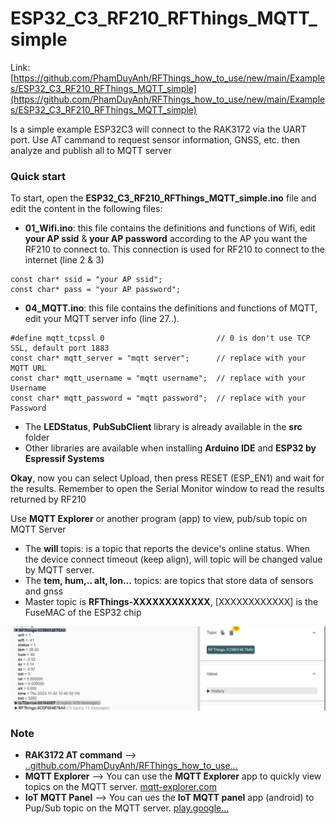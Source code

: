 # ESP32_C3_RF210_RFThings_MQTT_simple
Link: [https://github.com/PhamDuyAnh/RFThings_how_to_use/new/main/Examples/ESP32_C3_RF210_RFThings_MQTT_simple](https://github.com/PhamDuyAnh/RFThings_how_to_use/new/main/Examples/ESP32_C3_RF210_RFThings_MQTT_simple)

Is a simple example
ESP32C3 will connect to the RAK3172 via the UART port. Use AT cammand to request sensor information, GNSS, etc. then analyze and publish all to MQTT server

### Quick start
To start, open the **ESP32_C3_RF210_RFThings_MQTT_simple.ino** file and edit the content in the following files:
*  **01_Wifi.ino**: this file contains the definitions and functions of Wifi, edit **your AP ssid** & **your AP password** according to the AP you want the RF210 to connect to. This connection is used for RF210 to connect to the internet (line 2 & 3)
```
const char* ssid = "your AP ssid";
const char* pass = "your AP password";
```
*  **04_MQTT.ino**: this file contains the definitions and functions of MQTT, edit your MQTT server info (line 27..).
```
#define mqtt_tcpssl 0                         // 0 is don't use TCP SSL, default port 1883
const char* mqtt_server = "mqtt server";      // replace with your MQTT URL
const char* mqtt_username = "mqtt username";  // replace with your Username
const char* mqtt_password = "mqtt password";  // replace with your Password
```
*  The **LEDStatus**, **PubSubClient** library is already available in the **src** folder
*  Other libraries are available when installing **Arduino IDE** and **ESP32 by Espressif Systems**
  
**Okay**, now you can select Upload, then press RESET (ESP_EN1) and wait for the results.
Remember to open the Serial Monitor window to read the results returned by RF210 

Use **MQTT Explorer** or another program (app) to view, pub/sub topic on MQTT Server

*  The **will** topis: is a topic that reports the device's online status. When the device connect timeout (keep align), will topic will be changed value by MQTT server.
*  The **tem, hum,.. alt, lon...** topics: are topics that store data of sensors and gnss
*  Master topic is **RFThings-XXXXXXXXXXXX**, [XXXXXXXXXXXX] is the FuseMAC of the ESP32 chip

![MQTT Explorer](https://github.com/PhamDuyAnh/RFThings_how_to_use/blob/main/REF/MQTT-Explorer.png)

### Note
*  **RAK3172 AT command** --> [..github.com/PhamDuyAnh/RFThings_how_to_use...](https://github.com/PhamDuyAnh/RFThings_how_to_use/tree/main#readme)
*  **MQTT Explorer** --> You can use the **MQTT Explorer** app to quickly view topics on the MQTT server. [mqtt-explorer.com](https://mqtt-explorer.com/)
*  **IoT MQTT Panel** --> You can ues the **IoT MQTT panel** app (android) to Pup/Sub topic on the MQTT server.  [play.google...](https://play.google.com/store/apps/details?id=snr.lab.iotmqttpanel.prod&hl=en&gl=US)
